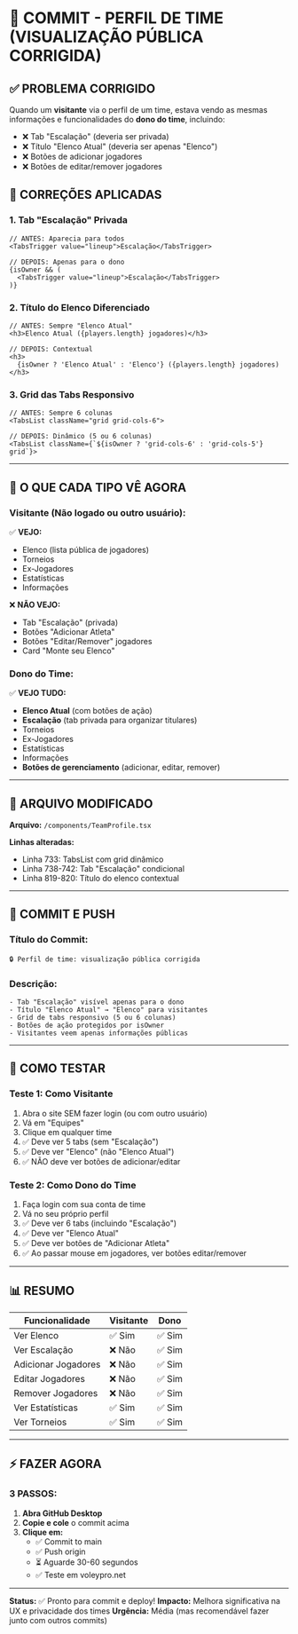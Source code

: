 # 🚀 COMMIT - PERFIL DE TIME (VISUALIZAÇÃO PÚBLICA CORRIGIDA)

## ✅ PROBLEMA CORRIGIDO

Quando um **visitante** via o perfil de um time, estava vendo as mesmas informações e funcionalidades do **dono do time**, incluindo:
- ❌ Tab "Escalação" (deveria ser privada)
- ❌ Título "Elenco Atual" (deveria ser apenas "Elenco")
- ❌ Botões de adicionar jogadores
- ❌ Botões de editar/remover jogadores

## 🔧 CORREÇÕES APLICADAS

### 1. **Tab "Escalação" Privada**
```tsx
// ANTES: Aparecia para todos
<TabsTrigger value="lineup">Escalação</TabsTrigger>

// DEPOIS: Apenas para o dono
{isOwner && (
  <TabsTrigger value="lineup">Escalação</TabsTrigger>
)}
```

### 2. **Título do Elenco Diferenciado**
```tsx
// ANTES: Sempre "Elenco Atual"
<h3>Elenco Atual ({players.length} jogadores)</h3>

// DEPOIS: Contextual
<h3>
  {isOwner ? 'Elenco Atual' : 'Elenco'} ({players.length} jogadores)
</h3>
```

### 3. **Grid das Tabs Responsivo**
```tsx
// ANTES: Sempre 6 colunas
<TabsList className="grid grid-cols-6">

// DEPOIS: Dinâmico (5 ou 6 colunas)
<TabsList className={`${isOwner ? 'grid-cols-6' : 'grid-cols-5'} grid`}>
```

---

## 👥 O QUE CADA TIPO VÊ AGORA

### **Visitante (Não logado ou outro usuário):**
✅ **VEJO:**
- Elenco (lista pública de jogadores)
- Torneios
- Ex-Jogadores
- Estatísticas
- Informações

❌ **NÃO VEJO:**
- Tab "Escalação" (privada)
- Botões "Adicionar Atleta"
- Botões "Editar/Remover" jogadores
- Card "Monte seu Elenco"

### **Dono do Time:**
✅ **VEJO TUDO:**
- **Elenco Atual** (com botões de ação)
- **Escalação** (tab privada para organizar titulares)
- Torneios
- Ex-Jogadores
- Estatísticas
- Informações
- **Botões de gerenciamento** (adicionar, editar, remover)

---

## 📂 ARQUIVO MODIFICADO

**Arquivo:** `/components/TeamProfile.tsx`

**Linhas alteradas:**
- Linha 733: TabsList com grid dinâmico
- Linha 738-742: Tab "Escalação" condicional
- Linha 819-820: Título do elenco contextual

---

## 🚀 COMMIT E PUSH

### **Título do Commit:**
```
🔒 Perfil de time: visualização pública corrigida
```

### **Descrição:**
```
- Tab "Escalação" visível apenas para o dono
- Título "Elenco Atual" → "Elenco" para visitantes
- Grid de tabs responsivo (5 ou 6 colunas)
- Botões de ação protegidos por isOwner
- Visitantes veem apenas informações públicas
```

---

## 🧪 COMO TESTAR

### **Teste 1: Como Visitante**
1. Abra o site SEM fazer login (ou com outro usuário)
2. Vá em "Equipes"
3. Clique em qualquer time
4. ✅ Deve ver 5 tabs (sem "Escalação")
5. ✅ Deve ver "Elenco" (não "Elenco Atual")
6. ✅ NÃO deve ver botões de adicionar/editar

### **Teste 2: Como Dono do Time**
1. Faça login com sua conta de time
2. Vá no seu próprio perfil
3. ✅ Deve ver 6 tabs (incluindo "Escalação")
4. ✅ Deve ver "Elenco Atual"
5. ✅ Deve ver botões de "Adicionar Atleta"
6. ✅ Ao passar mouse em jogadores, ver botões editar/remover

---

## 📊 RESUMO

| Funcionalidade | Visitante | Dono |
|---------------|-----------|------|
| Ver Elenco | ✅ Sim | ✅ Sim |
| Ver Escalação | ❌ Não | ✅ Sim |
| Adicionar Jogadores | ❌ Não | ✅ Sim |
| Editar Jogadores | ❌ Não | ✅ Sim |
| Remover Jogadores | ❌ Não | ✅ Sim |
| Ver Estatísticas | ✅ Sim | ✅ Sim |
| Ver Torneios | ✅ Sim | ✅ Sim |

---

## ⚡ FAZER AGORA

### **3 PASSOS:**

1. **Abra GitHub Desktop**
2. **Copie e cole** o commit acima
3. **Clique em:**
   - ✅ Commit to main
   - ✅ Push origin
   - ⏳ Aguarde 30-60 segundos
   - ✅ Teste em voleypro.net

---

**Status:** ✅ Pronto para commit e deploy!
**Impacto:** Melhora significativa na UX e privacidade dos times
**Urgência:** Média (mas recomendável fazer junto com outros commits)
